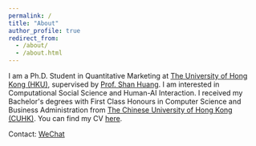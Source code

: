```yaml
---
permalink: /
title: "About"
author_profile: true
redirect_from: 
  - /about/
  - /about.html
---
```


I am a Ph.D. Student in Quantitative Marketing at [The University of Hong Kong (HKU)](https://www.hku.hk/), supervised by [Prof. Shan Huang](https://www.shanhhuang.com/). I am interested in Computational Social Science and Human-AI Interaction. I received my Bachelor's degrees with First Class Honours in Computer Science and Business Administration from [The Chinese University of Hong Kong (CUHK)](https://www.cuhk.edu.hk/english/index.html). You can find my CV [here](../assets/CV.pdf).

Contact: [WeChat](../images/wechat.jpg)

